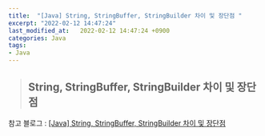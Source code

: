 ```yaml
---
title:  "[Java] String, StringBuffer, StringBuilder 차이 및 장단점 "
excerpt: "2022-02-12 14:47:24"
last_modified_at:   2022-02-12 14:47:24 +0900
categories: Java
tags:
- Java
---
```


>## String, StringBuffer, StringBuilder 차이 및 장단점  



참고 블로그 : [[Java] String, StringBuffer, StringBuilder 차이 및 장단점](https://ifuwanna.tistory.com/221)   
